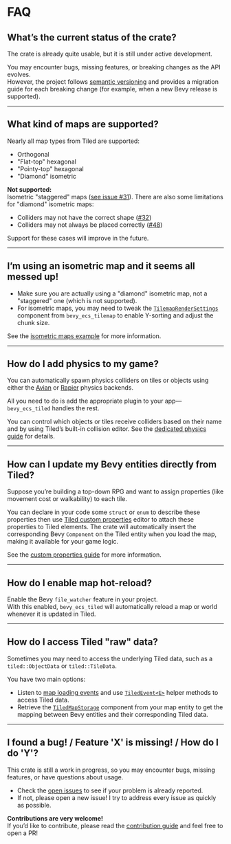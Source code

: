 # FAQ

## What’s the current status of the crate?

The crate is already quite usable, but it is still under active development.

You may encounter bugs, missing features, or breaking changes as the API evolves.  
However, the project follows [semantic versioning](https://semver.org/) and provides a migration guide for each breaking change (for example, when a new Bevy release is supported).

---

## What kind of maps are supported?

Nearly all map types from Tiled are supported:

- Orthogonal
- "Flat-top" hexagonal
- "Pointy-top" hexagonal
- "Diamond" isometric

**Not supported:**  
Isometric "staggered" maps ([see issue #31](https://github.com/adrien-bon/bevy_ecs_tiled/issues/31)).
There are also some limitations for "diamond" isometric maps:

- Colliders may not have the correct shape ([#32](https://github.com/adrien-bon/bevy_ecs_tiled/issues/32))
- Colliders may not always be placed correctly ([#48](https://github.com/adrien-bon/bevy_ecs_tiled/issues/48))

Support for these cases will improve in the future.

---

## I’m using an isometric map and it seems all messed up!

- Make sure you are actually using a "diamond" isometric map, not a "staggered" one (which is not supported).
- For isometric maps, you may need to tweak the [`TilemapRenderSettings`](https://docs.rs/bevy_ecs_tilemap/latest/bevy_ecs_tilemap/map/struct.TilemapRenderSettings.html) component from `bevy_ecs_tilemap` to enable Y-sorting and adjust the chunk size.

See the [isometric maps example](https://github.com/adrien-bon/bevy_ecs_tiled/blob/main/examples/orientation_isometric.rs#L34) for more information.

---

## How do I add physics to my game?

You can automatically spawn physics colliders on tiles or objects using either the [Avian](https://github.com/Jondolf/avian) or [Rapier](https://github.com/dimforge/bevy_rapier) physics backends.

All you need to do is add the appropriate plugin to your app—`bevy_ecs_tiled` handles the rest.

You can control which objects or tiles receive colliders based on their name and by using Tiled’s built-in collision editor.
See the [dedicated physics guide](guides/physics.md) for details.

---

## How can I update my Bevy entities directly from Tiled?

Suppose you’re building a top-down RPG and want to assign properties (like movement cost or walkability) to each tile.

You can declare in your code some `struct` or `enum` to describe these properties then use [Tiled custom properties](https://doc.mapeditor.org/en/stable/manual/custom-properties/) editor to attach these properties to Tiled elements.
The crate will automatically insert the corresponding Bevy `Component` on the Tiled entity when you load the map, making it available for your game logic.

See the [custom properties guide](guides/properties.md) for more information.

---

## How do I enable map hot-reload?

Enable the Bevy `file_watcher` feature in your project.  
With this enabled, `bevy_ecs_tiled` will automatically reload a map or world whenever it is updated in Tiled.

---

## How do I access Tiled "raw" data?

Sometimes you may need to access the underlying Tiled data, such as a `tiled::ObjectData` or `tiled::TileData`.

You have two main options:

- Listen to [map loading events](./design/map_events.md) and use [`TiledEvent<E>`](https://docs.rs/bevy_ecs_tiled/latest/bevy_ecs_tiled/tiled/event/struct.TiledEvent.html) helper methods to access Tiled data.
- Retrieve the [`TiledMapStorage`](https://docs.rs/bevy_ecs_tiled/latest/bevy_ecs_tiled/tiled/map/storage/struct.TiledMapStorage.html) component from your map entity to get the mapping between Bevy entities and their corresponding Tiled data.

---

## I found a bug! / Feature 'X' is missing! / How do I do 'Y'?

This crate is still a work in progress, so you may encounter bugs, missing features, or have questions about usage.

- Check the [open issues](https://github.com/adrien-bon/bevy_ecs_tiled/issues) to see if your problem is already reported.
- If not, please open a new issue! I try to address every issue as quickly as possible.

**Contributions are very welcome!**  
If you’d like to contribute, please read the [contribution guide](misc/contributing.md) and feel free to open a PR!
